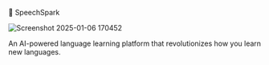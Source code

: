 🌟 SpeechSpark

![Screenshot 2025-01-06 170452](https://github.com/user-attachments/assets/2eab7f21-9856-47df-9cf6-c20ba09088a5)

An AI-powered language learning platform that revolutionizes how you learn new languages.
